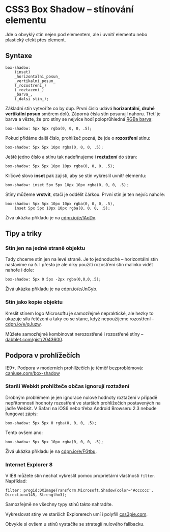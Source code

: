 CSS3 Box Shadow – stínování elementu
====================================

Jde o obvyklý stín nejen pod elementem, ale i uvnitř elementu nebo plastický efekt přes element.

Syntaxe
-------

	box-shadow:
		(inset)
		_horizontalni_posun_
		_vertikalni_posun_
		(_rozostreni_)
		(_roztazeni_)
		_barva_,
		(_dalsi stin_);

Základní stín vytvoříte co by dup. První číslo udává **horizontální, druhé vertikální posun** směrem dolů. Záporná čísla stín posunují nahoru. Třetí je barva a vězte, že pro stíny se nejvíce hodí poloprůhledná [RGBa barva](css3-rgba.md):

	box-shadow: 5px 5px rgba(0, 0, 0, .5);

Pokud přidáme další číslo, prohlížeč pozná, že jde o **rozostření** stínu:

	box-shadow: 5px 5px 10px rgba(0, 0, 0, .5);

Ještě jedno číslo a stínu tak nadefinujeme i **roztažení** do stran:

	box-shadow: 5px 5px 10px 10px rgba(0, 0, 0, .5);

Klíčové slovo **inset** pak zajistí, aby se stín vykreslil uvnitř elementu:

	box-shadow: inset 5px 5px 10px 10px rgba(0, 0, 0, .5);

Stíny můžeme **vrstvit**, stačí je oddělit čárkou. První stín je ten nejvíc nahoře:

	box-shadow: 5px 5px 10px 10px rgba(0, 0, 0, .5),
		inset 5px 5px 10px 10px rgba(0, 0, 0, .5);


Živá ukázka příkladu je na [cdpn.io/e/lAoDv](http://cdpn.io/e/lAoDv).


Tipy a triky
------------

### Stín jen na jedné straně objektu

Tady chceme stín jen na levé straně. Je to jednoduché – horizontální stín nastavíme na `0`. I přesto je ale díky použití rozostření stín malinko vidět nahoře i dole:

	box-shadow: 5px 0 5px -2px rgba(0,0,0,.5);

Živá ukázka příkladu je na [cdpn.io/e/JnGyb](http://cdpn.io/e/JnGyb).

### Stín jako kopie objektu

Kreslit stínem logo Microsoftu je samozřejmě nepraktické, ale hezky to ukazuje sílu řetězení a taky co se stane, když nepoužijeme rozostření – [cdpn.io/e/qJuzw](http://cdpn.io/e/qJuzw).

Můžete samozřejmě kombinovat nerozostřené i rozostřené stíny – [dabblet.com/gist/2043600](http://dabblet.com/gist/2043600).


Podpora v prohlížečích
----------------------

IE9+. Podpora v moderních prohlížečích je téměř bezproblémová: [caniuse.com/box-shadow](http://caniuse.com/box-shadow)

### Starší Webkit prohlížeče občas ignorují roztažení

Drobným problémem je jen ignorace nulové hodnoty roztažení v případě nepřítomnosti hodnoty rozostření ve starších prohlížečích postavených na jádře Webkit. V Safari na iOS6 nebo třeba Android Browseru 2.3 nebude fungovat zápis:

	box-shadow: 5px 5px 0 rgba(0, 0, 0, .5);

Tento ovšem ano:

	box-shadow: 5px 5px 10px rgba(0, 0, 0, .5);

Živá ukázka příkladu je na [cdpn.io/e/FGtbu](http://cdpn.io/e/FGtbu).

### Internet Explorer 8

V IE8 můžete stín nechat vykreslit pomoc proprietární vlastnosti `filter`. Například:

	filter: progid:DXImageTransform.Microsoft.Shadow(color='#cccccc', Direction=145, Strength=3);

Samozřejmě ne všechny typy stínů takto nahradíte.

Vykreslovat stíny ve starších Explorerech umí i polyfill [css3pie.com](http://css3pie.com/).

Obvykle si ovšem u stínů vystačíte se strategií nulového fallbacku.
